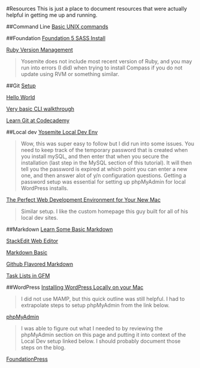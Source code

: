#Resources
This is just a place to document resources that were actually helpful in getting me up and running.

##Command Line
[Basic UNIX commands](http://mally.stanford.edu/~sr/computing/basic-unix.html)

##Foundation
[Foundation 5 SASS Install](http://foundation.zurb.com/docs/sass.html)

[Ruby Version Management](https://rvm.io/)
>Yosemite does not include most recent version of Ruby, and you may run into errors (I did) when trying to install Compass if you do not update using RVM or something similar.

##Git
[Setup](https://help.github.com/articles/set-up-git/)

[Hello World](https://guides.github.com/activities/hello-world/)

[Very basic CLI walkthrough](https://try.github.io/levels/1/challenges/1)

[Learn Git at Codecademy](https://www.codecademy.com/learn/learn-git)

##Local dev
[Yosemite Local Dev Env](https://echo.co/blog/os-x-1010-yosemite-local-development-environment-apache-php-and-mysql-homebrew)
>Wow, this was super easy to follow but I did run into some issues. You need to keep track of the temporary password that is created when you install mySQL, and then enter that when you secure the installation (last step in the MySQL section of this tutorial). It will then tell you the password is expired at which point you can enter a new one, and then answer alot of y/n configuration questions. Getting a password setup was essential for setting up phpMyAdmin for local WordPress installs.

[The Perfect Web Development Environment for Your New Mac](https://mallinson.ca/osx-web-development/)
>Similar setup. I like the custom homepage this guy built for all of his local dev sites.

##Markdown
[Learn Some Basic Markdown](http://www.makeuseof.com/tag/learning-markdown-write-web-faster/)

[StackEdit Web Editor](https://stackedit.io/editor#)

[Markdown Basic](https://help.github.com/articles/markdown-basics/)

[Github Flavored Markdown](https://help.github.com/articles/github-flavored-markdown/)

[Task Lists in GFM](https://github.com/blog/1375%0A-task-lists-in-gfm-issues-pulls-comments)

##WordPress
[Installing WordPress Locally on your Mac](https://codex.wordpress.org/Installing_WordPress_Locally_on_Your_Mac_With_MAMP)
>I did not use MAMP, but this quick outline was still helpful. I had to extrapolate steps to setup phpMyAdmin from the link below.

[phpMyAdmin](http://coolestguidesontheplanet.com/get-apache-mysql-php-phpmyadmin-working-osx-10-10-yosemite/)
>I was able to figure out what I needed to by reviewing the phpMyAdmin section on this page and putting it into context of the Local Dev setup linked below. I should probably document those steps on the blog.

[FoundationPress](https://foundationpress.olefredrik.com/)
